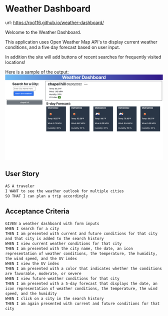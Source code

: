 # Weather Dashboard

url: https://roo116.github.io/weather-dashboard/

Welcome to the Weather Dashboard.

This application uses Open Weather Map API's to display current weather conditions, and a five day forecast based on user input.

In addition the site will add buttons of recent searches for frequently visited locations!

Here is a sample of the output:
![](./assets/images/Screen%20Shot%202022-05-30%20at%204.01.51%20AM.png)

## User Story

```
AS A traveler
I WANT to see the weather outlook for multiple cities
SO THAT I can plan a trip accordingly
```

## Acceptance Criteria

```
GIVEN a weather dashboard with form inputs
WHEN I search for a city
THEN I am presented with current and future conditions for that city and that city is added to the search history
WHEN I view current weather conditions for that city
THEN I am presented with the city name, the date, an icon representation of weather conditions, the temperature, the humidity, the wind speed, and the UV index
WHEN I view the UV index
THEN I am presented with a color that indicates whether the conditions are favorable, moderate, or severe
WHEN I view future weather conditions for that city
THEN I am presented with a 5-day forecast that displays the date, an icon representation of weather conditions, the temperature, the wind speed, and the humidity
WHEN I click on a city in the search history
THEN I am again presented with current and future conditions for that city
```
